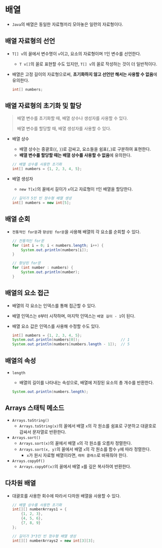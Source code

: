 # 배열

- `Java`의 배열은 동일한 자료형끼리 모아놓은 일련의 자료형이다.

## 배열 자료형의 선언

- `T[] v`의 꼴에서 변수명이 `v`이고, 요소의 자료형이며 `T`인 변수를 선언한다.
  - `T v[]`의 꼴로 표현할 수도 있지만, `T[] v`의 꼴로 작성하는 것이 더 일반적이다.
- 배열은 고정 길이의 자료형으로써, **초기화하지 않고 선언만 해서는 사용할 수 없음**에 유의한다.

  ```java
  int[] numbers;
  ```

## 배열 자료형의 초기화 및 할당

> 배열 변수를 초기화할 때, 배열 상수나 생성자를 사용할 수 있다.
>
> 배열 변수를 할당할 때, 배열 생성자를 사용할 수 있다.

- 배열 상수
  - 배열 상수는 중괄호(`{`, `}`)로 감싸고, 요소들을 쉼표(`,`)로 구분하여 표현한다.
  - **배열 변수를 할당할 때는 배열 상수를 사용할 수 없음**에 유의한다.

  ```java
  // 배열 상수를 사용한 초기화
  int[] numbers = {1, 2, 3, 4, 5};
  ```

- 배열 생성자
  - `new T[x]`의 꼴에서 길이가 `x`이고 자료형이 `T`인 배열을 할당한다.

  ```java
  // 길이가 5인 빈 정수형 배열 생성
  int[] numbers = new int[5];
  ```

## 배열 순회

- `전통적인 for문`과 `향상된 for문`을 사용해 배열의 각 요소를 순회할 수 있다.

  ```java
  // 전통적인 for문
  for (int i = 0; i < numbers.length; i++) {
      System.out.println(numbers[i]);
  }

  // 향상된 for문
  for (int number : numbers) {
      System.out.println(number);
  }
  ```

## 배열의 요소 접근

- 배열의 각 요소는 인덱스를 통해 접근할 수 있다.
- 배열 인덱스는 `0`부터 시작하며, 마지막 인덱스는 `배열 길이 - 1`이 된다.
- 배열 요소 값은 인덱스를 사용해 수정할 수도 있다.

  ```java
  int[] numbers = {1, 2, 3, 4, 5};
  System.out.println(numbers[0]);                   // 1
  System.out.println(numbers[numbers.length - 1]);  // 5
  ```

## 배열의 속성

- `length`
  - 배열의 길이를 나타내는 속성으로, 배열에 저장된 요소의 총 개수를 반환한다.

  ```java
  System.out.println(numbers.length);
  ```

## Arrays 스태틱 메소드

- `Arrays.toString()`
  - `Arrays.toString(x)`의 꼴에서 배열 `x`의 각 원소를 쉼표로 구분하고 대괄호로 감싸서 문자열로 반환한다.
- `Arrays.sort()`
  - `Arrays.sort(x)`의 꼴에서 배열 `x`의 각 원소를 오름차 정렬한다.
  - `Arrays.sort(x, y)`의 꼴에서 배열 `x`의 각 원소를 함수 `y`에 따라 정렬한다.
    - `x`가 원시 자료형 배열이라면, `래퍼 클래스`로 바꿔줘야 한다.
- `Arrays.copyOf()`
  - `Arrays.copyOf(x)`의 꼴에서 배열 `x`를 깊은 복사하여 반환한다.

## 다차원 배열

- 대괄호를 사용한 회수에 따라서 다차원 배열을 사용할 수 있다.

  ```java
  // 배열 상수를 사용한 초기화
  int[][] numberArrays1 = {
      {1, 2, 3},
      {4, 5, 6},
      {7, 8, 9}
  };

  // 길이가 3*3인 빈 정수형 배열 생성
  int[][] numberArrays2 = new int[3][3];
  ```

